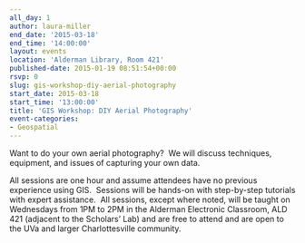 ```yaml
---
all_day: 1
author: laura-miller
end_date: '2015-03-18'
end_time: '14:00:00'
layout: events
location: 'Alderman Library, Room 421'
published-date: 2015-01-19 08:51:54+00:00
rsvp: 0
slug: gis-workshop-diy-aerial-photography
start_date: 2015-03-18
start_time: '13:00:00'
title: 'GIS Workshop: DIY Aerial Photography'
event-categories:
- Geospatial
---
```


Want to do your own aerial photography?  We will discuss techniques, equipment, and issues of capturing your own data.

All sessions are one hour and assume attendees have no previous experience using GIS.  Sessions will be hands-on with step-by-step tutorials with expert assistance.  All sessions, except where noted, will be taught on Wednesdays from 1PM to 2PM in the Alderman Electronic Classroom, ALD 421 (adjacent to the Scholars’ Lab) and are free to attend and are open to the UVa and larger Charlottesville community.
